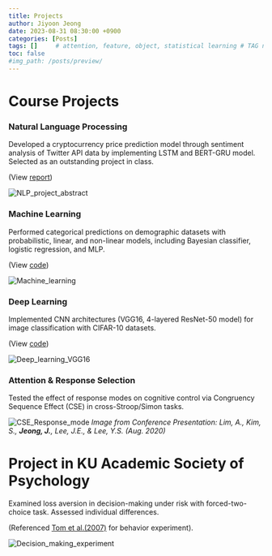 ```yaml
---
title: Projects
author: Jiyoon Jeong
date: 2023-08-31 08:30:00 +0900
categories: [Posts]
tags: []     # attention, feature, object, statistical learning # TAG names should always be lowercase 
toc: false
#img_path: /posts/preview/
---
```


# Course Projects

### Natural Language Processing 
Developed a cryptocurrency price prediction model through sentiment analysis of Twitter API data by implementing LSTM and BERT-GRU model. Selected as an outstanding project in class. <br/>

(View [report](https://drive.google.com/file/d/1tQriq04B8Ka4Udg3OOoFhZNoBu7S3ALT/view?usp=drive_link))

![NLP_project_abstract](https://i.ibb.co/GQXKfLH/NLP-project-abstract.png)


### Machine Learning 
Performed categorical predictions on demographic datasets with probabilistic, linear, and non-linear models, including Bayesian classifier, logistic regression, and MLP. <br/>

(View [code](https://github.com/JiyoonJeong-Archive/Projects-Machine_Learning/blob/191a6c5e04962007d0279dc78c9deaac03eb38c3/Jiyoon_Jeong-ML_Project-Categorical_Prediction.ipynb))

![Machine_learning](https://i.ibb.co/h76FKwZ/Machine-learning.png)


### Deep Learning 
Implemented CNN architectures (VGG16, 4-layered ResNet-50 model) for image classification with CIFAR-10 datasets. <br/>

(View [code](https://github.com/JiyoonJeong-Archive/Project-Deep_Learning/blob/b94ba7d3833722a886352142969dfcc9f0d00904/VGG16.ipynb))

![Deep_learning_VGG16](https://i.ibb.co/8MGhCjv/Deep-learning-VGG16.png)


### Attention & Response Selection
Tested the effect of response modes on cognitive control via Congruency Sequence Effect (CSE) in cross-Stroop/Simon tasks.

![CSE_Response_mode](https://i.ibb.co/Lk8F9vt/CSE-Response-mode.png)
_Image from Conference Presentation: Lim, A., Kim, S., **Jeong, J.**, Lee, J.E., & Lee, Y.S. (Aug. 2020)_

# Project in KU Academic Society of Psychology
Examined loss aversion in decision-making under risk with forced-two-choice task. Assessed individual differences.<br/>

(Referenced [Tom et al.(2007)](https://www.science.org/doi/10.1126/science.1134239) for behavior experiment).

![Decision_making_experiment](https://i.ibb.co/P63RP4h/Decision-making-experiment.png)
